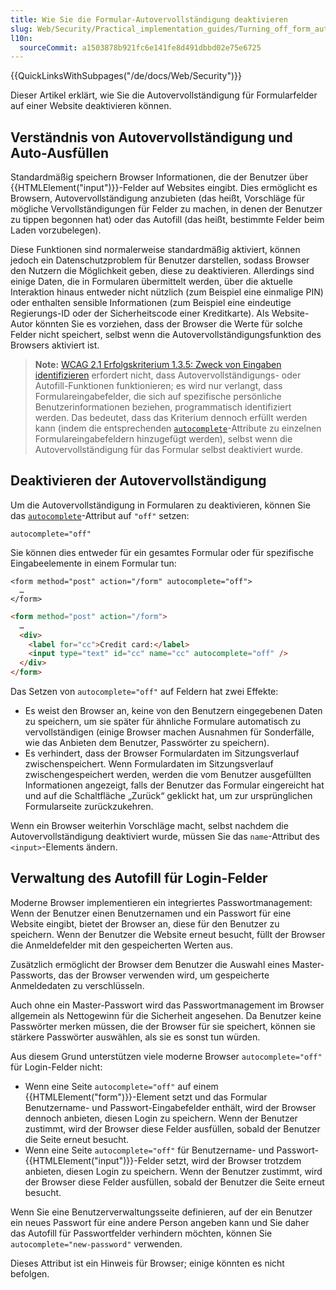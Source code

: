 ```yaml
---
title: Wie Sie die Formular-Autovervollständigung deaktivieren
slug: Web/Security/Practical_implementation_guides/Turning_off_form_autocompletion
l10n:
  sourceCommit: a1503878b921fc6e141fe8d491dbbd02e75e6725
---
```


{{QuickLinksWithSubpages("/de/docs/Web/Security")}}

Dieser Artikel erklärt, wie Sie die Autovervollständigung für Formularfelder auf einer Website deaktivieren können.

## Verständnis von Autovervollständigung und Auto-Ausfüllen

Standardmäßig speichern Browser Informationen, die der Benutzer über {{HTMLElement("input")}}-Felder auf Websites eingibt. Dies ermöglicht es Browsern, Autovervollständigung anzubieten (das heißt, Vorschläge für mögliche Vervollständigungen für Felder zu machen, in denen der Benutzer zu tippen begonnen hat) oder das Autofill (das heißt, bestimmte Felder beim Laden vorzubelegen).

Diese Funktionen sind normalerweise standardmäßig aktiviert, können jedoch ein Datenschutzproblem für Benutzer darstellen, sodass Browser den Nutzern die Möglichkeit geben, diese zu deaktivieren. Allerdings sind einige Daten, die in Formularen übermittelt werden, über die aktuelle Interaktion hinaus entweder nicht nützlich (zum Beispiel eine einmalige PIN) oder enthalten sensible Informationen (zum Beispiel eine eindeutige Regierungs-ID oder der Sicherheitscode einer Kreditkarte). Als Website-Autor könnten Sie es vorziehen, dass der Browser die Werte für solche Felder nicht speichert, selbst wenn die Autovervollständigungsfunktion des Browsers aktiviert ist.

> **Note:** [WCAG 2.1 Erfolgskriterium 1.3.5: Zweck von Eingaben identifizieren](https://www.w3.org/WAI/WCAG21/Understanding/identify-input-purpose.html) erfordert nicht, dass Autovervollständigungs- oder Autofill-Funktionen funktionieren; es wird nur verlangt, dass Formulareingabefelder, die sich auf spezifische persönliche Benutzerinformationen beziehen, programmatisch identifiziert werden. Das bedeutet, dass das Kriterium dennoch erfüllt werden kann (indem die entsprechenden [`autocomplete`](/de/docs/Web/HTML/Attributes/autocomplete)-Attribute zu einzelnen Formulareingabefeldern hinzugefügt werden), selbst wenn die Autovervollständigung für das Formular selbst deaktiviert wurde.

## Deaktivieren der Autovervollständigung

Um die Autovervollständigung in Formularen zu deaktivieren, können Sie das [`autocomplete`](/de/docs/Web/HTML/Attributes/autocomplete)-Attribut auf `"off"` setzen:

```plain
autocomplete="off"
```

Sie können dies entweder für ein gesamtes Formular oder für spezifische Eingabeelemente in einem Formular tun:

```html-nolint
<form method="post" action="/form" autocomplete="off">
  …
</form>
```

```html
<form method="post" action="/form">
  …
  <div>
    <label for="cc">Credit card:</label>
    <input type="text" id="cc" name="cc" autocomplete="off" />
  </div>
</form>
```

Das Setzen von `autocomplete="off"` auf Feldern hat zwei Effekte:

- Es weist den Browser an, keine von den Benutzern eingegebenen Daten zu speichern, um sie später für ähnliche Formulare automatisch zu vervollständigen (einige Browser machen Ausnahmen für Sonderfälle, wie das Anbieten dem Benutzer, Passwörter zu speichern).
- Es verhindert, dass der Browser Formulardaten im Sitzungsverlauf zwischenspeichert. Wenn Formulardaten im Sitzungsverlauf zwischengespeichert werden, werden die vom Benutzer ausgefüllten Informationen angezeigt, falls der Benutzer das Formular eingereicht hat und auf die Schaltfläche „Zurück“ geklickt hat, um zur ursprünglichen Formularseite zurückzukehren.

Wenn ein Browser weiterhin Vorschläge macht, selbst nachdem die Autovervollständigung deaktiviert wurde, müssen Sie das `name`-Attribut des `<input>`-Elements ändern.

## Verwaltung des Autofill für Login-Felder

Moderne Browser implementieren ein integriertes Passwortmanagement: Wenn der Benutzer einen Benutzernamen und ein Passwort für eine Website eingibt, bietet der Browser an, diese für den Benutzer zu speichern. Wenn der Benutzer die Website erneut besucht, füllt der Browser die Anmeldefelder mit den gespeicherten Werten aus.

Zusätzlich ermöglicht der Browser dem Benutzer die Auswahl eines Master-Passworts, das der Browser verwenden wird, um gespeicherte Anmeldedaten zu verschlüsseln.

Auch ohne ein Master-Passwort wird das Passwortmanagement im Browser allgemein als Nettogewinn für die Sicherheit angesehen. Da Benutzer keine Passwörter merken müssen, die der Browser für sie speichert, können sie stärkere Passwörter auswählen, als sie es sonst tun würden.

Aus diesem Grund unterstützen viele moderne Browser `autocomplete="off"` für Login-Felder nicht:

- Wenn eine Seite `autocomplete="off"` auf einem {{HTMLElement("form")}}-Element setzt und das Formular Benutzername- und Passwort-Eingabefelder enthält, wird der Browser dennoch anbieten, diesen Login zu speichern. Wenn der Benutzer zustimmt, wird der Browser diese Felder ausfüllen, sobald der Benutzer die Seite erneut besucht.
- Wenn eine Seite `autocomplete="off"` für Benutzername- und Passwort-{{HTMLElement("input")}}-Felder setzt, wird der Browser trotzdem anbieten, diesen Login zu speichern. Wenn der Benutzer zustimmt, wird der Browser diese Felder ausfüllen, sobald der Benutzer die Seite erneut besucht.

Wenn Sie eine Benutzerverwaltungsseite definieren, auf der ein Benutzer ein neues Passwort für eine andere Person angeben kann und Sie daher das Autofill für Passwortfelder verhindern möchten, können Sie `autocomplete="new-password"` verwenden.

Dieses Attribut ist ein Hinweis für Browser; einige könnten es nicht befolgen.
